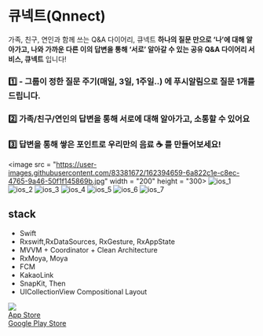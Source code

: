 # 큐넥트(Qnnect)
가족, 친구, 연인과 함께 쓰는 Q&A 다이어리, 큐넥트
 **하나의 질문 만으로 ‘나’에 대해 알아가고, 나와 가까운 다른 이의 답변을 통해 ‘서로’ 알아갈 수 있는 공유 Q&A 다이어리 서비스, 큐넥트** 입니다!

### 1️⃣ -   그룹이 정한 질문 주기(매일, 3일, 1주일..) 에 **푸시알림으로 질문 1개를** 드립니다.

### 2️⃣ 가족/친구/연인의 답변을 통해 서로에 대해 알아가고, 소통할 수 있어요

### 3️⃣ 답변을 통해 쌓은 포인트로 우리만의 음료 ☕️ 를 만들어보세요!
<image src = "https://user-images.githubusercontent.com/83381672/162394659-6a822c1e-c8ec-4765-9a46-50f1f145869b.jpg" width = "200" height = "300>
![ios_1](https://user-images.githubusercontent.com/83381672/162394659-6a822c1e-c8ec-4765-9a46-50f1f145869b.jpg)
![ios_2](https://user-images.githubusercontent.com/83381672/162394592-88f22dd4-1ee2-4a9e-883c-4c929df58ef5.jpg)
![ios_3](https://user-images.githubusercontent.com/83381672/162394598-b45b80bc-d4e8-475a-aa48-75530ca2ab4b.jpg)
![ios_4](https://user-images.githubusercontent.com/83381672/162394602-48365302-424d-42b0-8eee-61f82d427452.jpg)
![ios_5](https://user-images.githubusercontent.com/83381672/162394607-69b9fcf6-3867-4a85-91f6-86fbb7b70150.jpg)
![ios_6](https://user-images.githubusercontent.com/83381672/162394620-61f62c80-5c91-4cff-b2d8-a3a355286ea6.jpg)
![ios_7](https://user-images.githubusercontent.com/83381672/162394623-f5dd500b-a0a0-4632-850d-7afae1cc0263.jpg)

## stack
-   Swift
-   Rxswift,RxDataSources, RxGesture, RxAppState
-   MVVM + Coordinator + Clean Architecture
-   RxMoya, Moya
-   FCM
-   KakaoLink
-   SnapKit, Then
-   UICollectionView Compositional Layout



![](https://img.shields.io/badge/version-1.0.2-brightgreen)   
[App Store](https://apps.apple.com/kr/app/%ED%81%90%EB%84%A5%ED%8A%B8-qnnect/id1615729809)     
[Google Play Store](https://play.google.com/store/apps/details?id=com.iame.qnnect.android)

